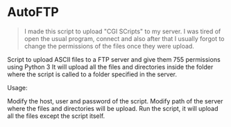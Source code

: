 AutoFTP
==============

>I made this script to upload "CGI SCripts" to my server. I was tired of open the usual program, connect and also after that I usually forgot to change the permissions of the files once they were upload.

Script to upload ASCII files to a FTP server and give them 755 permissions using Python 3
It will upload all the files and directories inside the folder where the script is called to a folder specified in the server.

Usage:

Modify the host, user and password of the script.
Modify path of the server where the files and directories will be upload.
Run the script, it will upload all the files except the script itself.